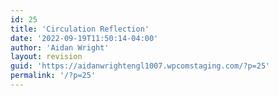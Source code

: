 ```yaml
---
id: 25
title: 'Circulation Reflection'
date: '2022-09-19T11:50:14-04:00'
author: 'Aidan Wright'
layout: revision
guid: 'https://aidanwrightengl1007.wpcomstaging.com/?p=25'
permalink: '/?p=25'
---
```


